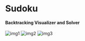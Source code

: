 # Sudoku 
#### Backtracking Visualizer and Solver

![img1](https://github.com/CodeRic28/sudoku_visualizer/assets/51741804/06084d9e-b30c-4dbe-a8da-f4195daadfb1) ![img2](https://github.com/CodeRic28/sudoku_visualizer/assets/51741804/4c0d6f27-bc18-4c5b-a339-534067fb3847) ![img3](https://github.com/CodeRic28/sudoku_visualizer/assets/51741804/01d4e576-cc9e-4a0d-b476-5a4981f0f151)

